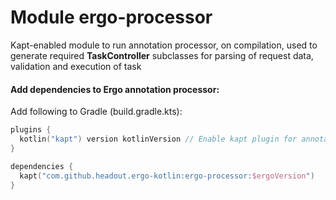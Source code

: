 # Module ergo-processor

Kapt-enabled module to run annotation processor, on compilation, used to generate required **TaskController** subclasses
for parsing of request data, validation and execution of task 

#### Add dependencies to Ergo annotation processor:

Add following to Gradle (build.gradle.kts):

```kotlin
plugins {
  kotlin("kapt") version kotlinVersion // Enable kapt plugin for annotation processing
}

dependencies {
  kapt("com.github.headout.ergo-kotlin:ergo-processor:$ergoVersion")
}
```
